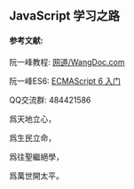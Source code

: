 ## JavaScript 学习之路

#### 参考文献:


阮一峰教程: [网道/WangDoc.com](https://wangdoc.com/javascript/)

阮一峰ES6: [ECMAScript 6 入门](http://es6.ruanyifeng.com/)

QQ交流群: 484421586  

爲天地立心，  

爲生民立命，  

爲往聖繼絕學，  

爲萬世開太平。